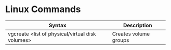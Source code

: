 # Linux Commands

| Syntax | Description |
| ---- | ------------- |
| vgcreate <name> <list of physical/virtual disk volumes> | Creates volume groups |
